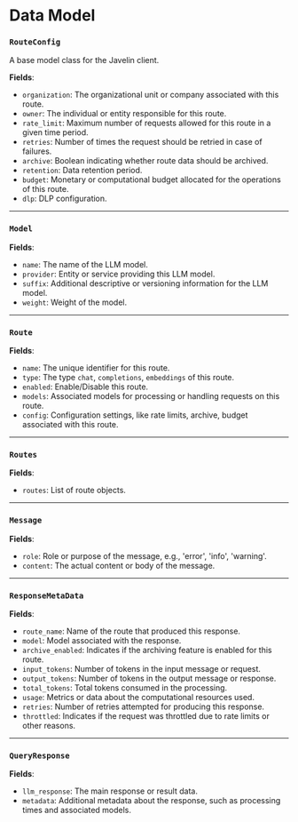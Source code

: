 # Data Model

### `RouteConfig`
A base model class for the Javelin client.

**Fields**:

- `organization`: The organizational unit or company associated with this route.
- `owner`: The individual or entity responsible for this route.
- `rate_limit`: Maximum number of requests allowed for this route in a given time period.
- `retries`: Number of times the request should be retried in case of failures.
- `archive`: Boolean indicating whether route data should be archived.
- `retention`: Data retention period.
- `budget`: Monetary or computational budget allocated for the operations of this route.
- `dlp`: DLP configuration.
---


### `Model`
**Fields**:

- `name`: The name of the LLM model.
- `provider`: Entity or service providing this LLM model.
- `suffix`: Additional descriptive or versioning information for the LLM model.
- `weight`: Weight of the model.

---

### `Route`
**Fields**:

- `name`: The unique identifier for this route.
- `type`: The type `chat`, `completions`, `embeddings` of this route.
- `enabled`: Enable/Disable this route.
- `models`: Associated models for processing or handling requests on this route.
- `config`: Configuration settings, like rate limits, archive, budget associated with this route.

---

### `Routes`
**Fields**:

- `routes`: List of route objects.

---

### `Message`
**Fields**:

- `role`: Role or purpose of the message, e.g., 'error', 'info', 'warning'.
- `content`: The actual content or body of the message.

---

### `ResponseMetaData`
**Fields**:

- `route_name`: Name of the route that produced this response.
- `model`: Model associated with the response.
- `archive_enabled`: Indicates if the archiving feature is enabled for this route.
- `input_tokens`: Number of tokens in the input message or request.
- `output_tokens`: Number of tokens in the output message or response.
- `total_tokens`: Total tokens consumed in the processing.
- `usage`: Metrics or data about the computational resources used.
- `retries`: Number of retries attempted for producing this response.
- `throttled`: Indicates if the request was throttled due to rate limits or other reasons.

---

### `QueryResponse`
**Fields**:

- `llm_response`: The main response or result data.
- `metadata`: Additional metadata about the response, such as processing times and associated models.

